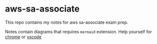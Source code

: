 # aws-sa-associate

This repo contains my notes for aws sa-associate exam prep.

Notes contain diagrams that requires `mermaid` extension. 
Help yourself for [chrome](https://chrome.google.com/webstore/detail/github-%2B-mermaid/goiiopgdnkogdbjmncgedmgpoajilohe) or [vscode](https://marketplace.visualstudio.com/items?itemName=bierner.markdown-mermaid)